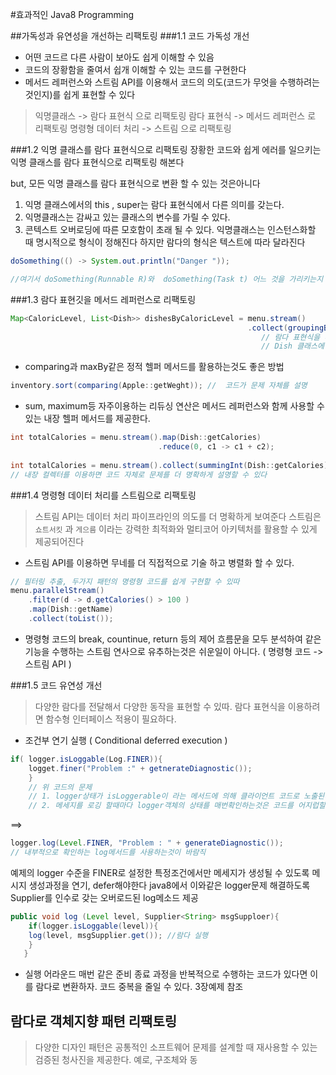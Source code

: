 #효과적인 Java8 Programming

##가독성과 유연성을 개선하는 리팩토링 
###1.1 코드 가독성 개선
 - 어떤 코드르 다른 사람이 보아도 쉽게 이해할 수 있음
 - 코드의 장황함을 줄여서 쉽개 이해할 수 있는 코드를 구현한다
 - 메서드 레퍼런스와 스트림 API를 이용해서 코드의 의도(코드가 무엇을 수행하려는 것인지)를 쉽게 표현할 수 있다
 
>   익명클래스 -> 람다 표현식 으로 리팩토링
    람다 표현식 -> 메서드 레퍼런스 로 리팩토링
    명령형 데이터 처리 -> 스트림 으로 리팩토링
 
 
###1.2 익명 클래스를 람다 표현식으로 리팩토링
장황한 코드와 쉽게 에러를 일으키는 익명 클래스를 람다 표현식으로 리팩토링 해본다

but,  모든 익명 클래스를 람다 표현식으로 변환 할 수 있는 것은아니다
      
 1. 익명 클래스에서의 this , super는 람다 표현식에서 다른 의미를 갖는다.     
 2. 익명클래스는 감싸고 있는 클래스의 변수를 가릴 수 있다.
 3. 콘텍스트 오버로딩에 따른 모호함이 초래 될 수 있다. 익명클래스는 인스턴스화할 때 명시적으로 형식이 정해진다
      하지만 람다의 형식은 텍스트에 따라 달라진다 
      
```java
doSomething(() -> System.out.println("Danger "));

//여기서 doSomething(Runnable R)와  doSomething(Task t) 어느 것을 가리키는지 알 수 없는 문제 방생
```

###1.3 람다 표현깃을 메서드 레퍼런스로 리팩토링

```java
Map<CaloricLevel, List<Dish>> dishesByCaloricLevel = menu.stream()
                                                     .collect(groupingBy(Dish::getCaloricLevel));
                                                        // 람다 표현식을 메서드로 구현
                                                        // Dish 클래스에 getCaloricLevel추가
```


- comparing과 maxBy같은 정적 헬퍼 메서드를 활용하는것도 좋은 방법

```java
inventory.sort(comparing(Apple::getWeght)); //  코드가 문제 자체를 설명
```

- sum, maximum등 자주이용하는 리듀싱 연산은 메서드 레퍼런스와 함께 사용할 수 있는 내장 헬퍼 메서드를 제공한다.

```java
int totalCalories = menu.stream().map(Dish::getCalories)
                                 .reduce(0, c1 -> c1 + c2);
                                 
int totalCalories = menu.stream().collect(summingInt(Dish::getCalories));
// 내장 컬렉터를 이용하면 코드 자체로 문제를 더 명확하게 설명할 수 있다

```

###1.4 명령형 데이터 처리를 스트림으로 리팩토링

>스트림 API는 데이터 처리 파이프라인의 의도를 더 명확하게 보여준다 스트림은 `쇼트서킷` 과 `게으름`
 이라는 강력한 최적화와 멀티코어 아키텍처를 활용할 수 있게 제공되어진다

- 스트림 API를 이용하면 무네를 더 직접적으로 기술 하고 병렬화 할 수 있다.


```java
// 필터링 추출, 두가지 패턴의 명령형 코드를 쉽게 구현할 수 있따
menu.parallelStream()
    .filter(d -> d.getCalories() > 100 )
    .map(Dish::getName)
    .collect(toList());
```

- 명령형 코드의 break, countinue, return 등의 제어 흐름문을 모두 분석하여 같은 기능을 수행하는
스트림 연사으로 유추하는것은 쉬운일이 아니다. ( 명령형 코드 -> 스트림 API )

###1.5 코드 유연성 개선
> 다양한 람다를 전달해서 다양한 동작을 표현할 수 있따. 람다 표현식을 이용하려면 함수형 인터페이스 적용이 필요하다. 
  
- 조건부 연기 실행 ( Conditional deferred execution )
```java
if( logger.isLoggable(Log.FINER)){
    logget.finer("Problem :" + getnerateDiagnostic());
    }
    // 위 코드의 문제
    // 1. logger상태가 isLoggerable이 라는 메서드에 의해 클라이언트 코드로 노출된다
    // 2. 메세지를 로깅 할때마다 logger객체의 상태를 매번확인하는것은 코드를 어지럽힐 뿐
```
==>

```java
logger.log(Level.FINER, "Problem : " + generateDiagnostic());
// 내부적으로 확인하는 log메서드를 사용하는것이 바람직
```
예제의 logger 수준을 FINER로 설정한 특정조건에서만 메세지가 생성될 수 있도록 메시지 생성과정을 연기, defer해야한다
java8에서 이와같은 logger문제 해결하도록 Supplier를 인수로 갖는 오버로드된 log메소드 제공

```java
public void log (Level level, Supplier<String> msgSupploer){
    if(logger.isLoggable(level)){
    log(level, msgSupplier.get()); //람다 실행
    }
   } 
```

- 실행 어라운드 
매번 같은 준비 종료 과정을 반복적으로 수행하는 코드가 있다면 이를 람다로 변환하자.
코드 중복을 줄일 수 있다. 3장예제 참조

## 람다로 객체지향 패텬 리팩토링
> 다양한 디자인 패턴은 공통적인 소프트웨어 문제를 설계할 때 재사용할 수 있는 검증된 청사진을 제공한다.
예로, 구조체와 동